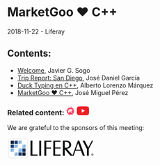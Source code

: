 # MarketGoo ❤️ C++
2018-11-22 - Liferay

## Contents:
- [Welcome](welcome.pdf), Javier G. Sogo
- [Trip Report: San Diego](sandiego.pdf), José Daniel García
- [Duck Typing en C++](https://newlawrence.github.io/Talks/181122_duck_typing/duck_typing.slides.html#/), Alberto Lorenzo Márquez
- [MarketGoo ❤️ C++](MarketGoo.Loves.Cpp.pdf), José Miguel Pérez

### Related content: [<img src="../assets/brand-logos/meetup.svg" alt="meetup" height="20"/>](https://www.meetup.com/es-ES/Madrid-C-Cpp/events/256340508/) [<img src="../assets/brand-logos/youtube.svg" alt="youtube" height="20"/>](https://youtu.be/OhqfsPgi4zY)

We are grateful to the sponsors of this meeting:  

[<img src="../assets/sponsor-logos/liferay.png" alt="liferay" width="200"/>](https://www.liferay.com/es/home)
